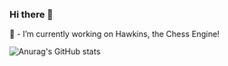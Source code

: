 ### Hi there 👋
🧙 - I’m currently working on Hawkins, the Chess Engine!

![Anurag's GitHub stats](https://github-readme-stats.vercel.app/api?username=miguelcfsilva11&show_icons=true&theme=cobalt)
<!--
**miguelcfsilva11/miguelcfsilva11** is a ✨ _special_ ✨ repository because its `README.md` (this file) appears on your GitHub profile.

Here are some ideas to get you started:

- 🔭 I’m currently working on Hawkins, the Chess Engine!

